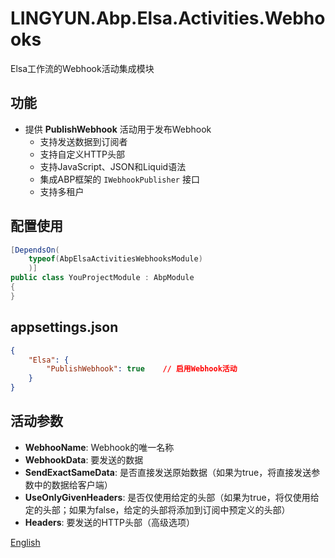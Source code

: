 # LINGYUN.Abp.Elsa.Activities.Webhooks

Elsa工作流的Webhook活动集成模块

## 功能

* 提供 **PublishWebhook** 活动用于发布Webhook
  * 支持发送数据到订阅者
  * 支持自定义HTTP头部
  * 支持JavaScript、JSON和Liquid语法
  * 集成ABP框架的 `IWebhookPublisher` 接口
  * 支持多租户

## 配置使用

```csharp
[DependsOn(
    typeof(AbpElsaActivitiesWebhooksModule)
    )]
public class YouProjectModule : AbpModule
{
}
```

## appsettings.json

```json
{
    "Elsa": {
        "PublishWebhook": true    // 启用Webhook活动
    }
}
```

## 活动参数

* **WebhooName**: Webhook的唯一名称
* **WebhookData**: 要发送的数据
* **SendExactSameData**: 是否直接发送原始数据（如果为true，将直接发送参数中的数据给客户端）
* **UseOnlyGivenHeaders**: 是否仅使用给定的头部（如果为true，将仅使用给定的头部；如果为false，给定的头部将添加到订阅中预定义的头部）
* **Headers**: 要发送的HTTP头部（高级选项）

[English](./README.EN.md)
